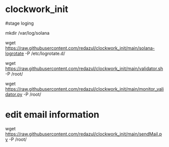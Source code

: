 # clockwork_init

#stage loging

mkdir /var/log/solana

wget https://raw.githubusercontent.com/redazul/clockwork_init/main/solana-logrotate -P /etc/logrotate.d/

wget https://raw.githubusercontent.com/redazul/clockwork_init/main/validator.sh -P /root/

wget https://raw.githubusercontent.com/redazul/clockwork_init/main/monitor_validator.py -P /root/

# edit email information

wget https://raw.githubusercontent.com/redazul/clockwork_init/main/sendMail.py -P /root/
